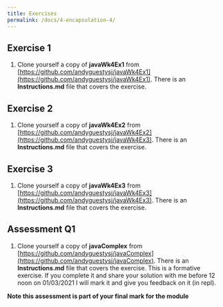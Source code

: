 ```yaml
---
title: Exercises
permalink: /docs/4-encapsulation-4/
---
```

## Exercise 1

1. Clone yourself a copy of **javaWk4Ex1** from [https://github.com/andyguestysj/javaWk4Ex1](https://github.com/andyguestysj/javaWk4Ex1). There is an **Instructions.md** file that covers the exercise. 

## Exercise 2

1. Clone yourself a copy of **javaWk4Ex2** from [https://github.com/andyguestysj/javaWk4Ex2](https://github.com/andyguestysj/javaWk4Ex3). There is an **Instructions.md** file that covers the exercise. 

## Exercise 3

1. Clone yourself a copy of **javaWk4Ex3** from [https://github.com/andyguestysj/javaWk4Ex3](https://github.com/andyguestysj/javaWk4Ex3). There is an **Instructions.md** file that covers the exercise. 

 


## Assessment Q1

1. Clone yourself a copy of **javaComplex** from [https://github.com/andyguestysj/javaComplex](https://github.com/andyguestysj/javaComplex). There is an **Instructions.md** file that covers the exercise. This is a formative exercise. If you complete it and share your solution with me before 12 noon on 01/03/2021 I will mark it and give you feedback on it (in repl).

**Note this assessment is part of your final mark for the module** 